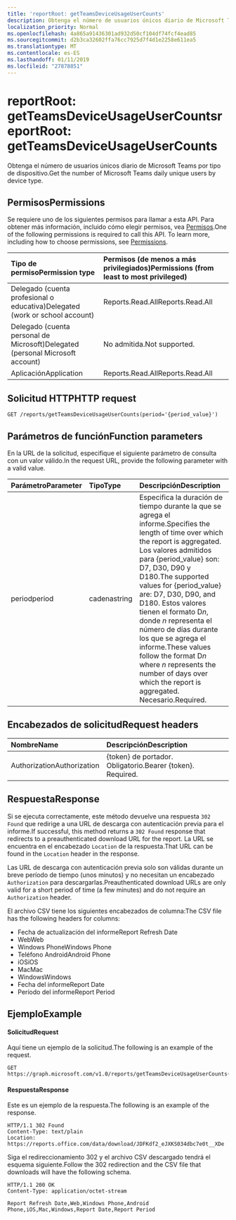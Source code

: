 ```yaml
---
title: 'reportRoot: getTeamsDeviceUsageUserCounts'
description: Obtenga el número de usuarios únicos diario de Microsoft Teams por tipo de dispositivo.
localization_priority: Normal
ms.openlocfilehash: 4a865a91436301ad932d50cf104df74fcf4ead85
ms.sourcegitcommit: d2b3ca32602ffa76cc7925d7f4d1e2258e611ea5
ms.translationtype: MT
ms.contentlocale: es-ES
ms.lasthandoff: 01/11/2019
ms.locfileid: "27878851"
---
```

# <a name="reportroot-getteamsdeviceusageusercounts"></a><span data-ttu-id="86724-103">reportRoot: getTeamsDeviceUsageUserCounts</span><span class="sxs-lookup"><span data-stu-id="86724-103">reportRoot: getTeamsDeviceUsageUserCounts</span></span>

<span data-ttu-id="86724-104">Obtenga el número de usuarios únicos diario de Microsoft Teams por tipo de dispositivo.</span><span class="sxs-lookup"><span data-stu-id="86724-104">Get the number of Microsoft Teams daily unique users by device type.</span></span>

## <a name="permissions"></a><span data-ttu-id="86724-105">Permisos</span><span class="sxs-lookup"><span data-stu-id="86724-105">Permissions</span></span>

<span data-ttu-id="86724-p101">Se requiere uno de los siguientes permisos para llamar a esta API. Para obtener más información, incluido cómo elegir permisos, vea [Permisos](/graph/permissions-reference).</span><span class="sxs-lookup"><span data-stu-id="86724-p101">One of the following permissions is required to call this API. To learn more, including how to choose permissions, see [Permissions](/graph/permissions-reference).</span></span>

| <span data-ttu-id="86724-108">Tipo de permiso</span><span class="sxs-lookup"><span data-stu-id="86724-108">Permission type</span></span>                        | <span data-ttu-id="86724-109">Permisos (de menos a más privilegiados)</span><span class="sxs-lookup"><span data-stu-id="86724-109">Permissions (from least to most privileged)</span></span> |
| :------------------------------------- | :--------------------------------------- |
| <span data-ttu-id="86724-110">Delegado (cuenta profesional o educativa)</span><span class="sxs-lookup"><span data-stu-id="86724-110">Delegated (work or school account)</span></span>     | <span data-ttu-id="86724-111">Reports.Read.All</span><span class="sxs-lookup"><span data-stu-id="86724-111">Reports.Read.All</span></span>                         |
| <span data-ttu-id="86724-112">Delegado (cuenta personal de Microsoft)</span><span class="sxs-lookup"><span data-stu-id="86724-112">Delegated (personal Microsoft account)</span></span> | <span data-ttu-id="86724-113">No admitida.</span><span class="sxs-lookup"><span data-stu-id="86724-113">Not supported.</span></span>                           |
| <span data-ttu-id="86724-114">Aplicación</span><span class="sxs-lookup"><span data-stu-id="86724-114">Application</span></span>                            | <span data-ttu-id="86724-115">Reports.Read.All</span><span class="sxs-lookup"><span data-stu-id="86724-115">Reports.Read.All</span></span>                         |

## <a name="http-request"></a><span data-ttu-id="86724-116">Solicitud HTTP</span><span class="sxs-lookup"><span data-stu-id="86724-116">HTTP request</span></span>

<!-- { "blockType": "ignored" } -->

```http
GET /reports/getTeamsDeviceUsageUserCounts(period='{period_value}')
```

## <a name="function-parameters"></a><span data-ttu-id="86724-117">Parámetros de función</span><span class="sxs-lookup"><span data-stu-id="86724-117">Function parameters</span></span>

<span data-ttu-id="86724-118">En la URL de la solicitud, especifique el siguiente parámetro de consulta con un valor válido.</span><span class="sxs-lookup"><span data-stu-id="86724-118">In the request URL, provide the following parameter with a valid value.</span></span>

| <span data-ttu-id="86724-119">Parámetro</span><span class="sxs-lookup"><span data-stu-id="86724-119">Parameter</span></span> | <span data-ttu-id="86724-120">Tipo</span><span class="sxs-lookup"><span data-stu-id="86724-120">Type</span></span>   | <span data-ttu-id="86724-121">Descripción</span><span class="sxs-lookup"><span data-stu-id="86724-121">Description</span></span>                              |
| :-------- | :----- | :--------------------------------------- |
| <span data-ttu-id="86724-122">period</span><span class="sxs-lookup"><span data-stu-id="86724-122">period</span></span>    | <span data-ttu-id="86724-123">cadena</span><span class="sxs-lookup"><span data-stu-id="86724-123">string</span></span> | <span data-ttu-id="86724-124">Especifica la duración de tiempo durante la que se agrega el informe.</span><span class="sxs-lookup"><span data-stu-id="86724-124">Specifies the length of time over which the report is aggregated.</span></span> <span data-ttu-id="86724-125">Los valores admitidos para {period_value} son: D7, D30, D90 y D180.</span><span class="sxs-lookup"><span data-stu-id="86724-125">The supported values for {period_value} are: D7, D30, D90, and D180.</span></span> <span data-ttu-id="86724-126">Estos valores tienen el formato D*n*, donde *n* representa el número de días durante los que se agrega el informe.</span><span class="sxs-lookup"><span data-stu-id="86724-126">These values follow the format D*n* where *n* represents the number of days over which the report is aggregated.</span></span> <span data-ttu-id="86724-127">Necesario.</span><span class="sxs-lookup"><span data-stu-id="86724-127">Required.</span></span> |

## <a name="request-headers"></a><span data-ttu-id="86724-128">Encabezados de solicitud</span><span class="sxs-lookup"><span data-stu-id="86724-128">Request headers</span></span>

| <span data-ttu-id="86724-129">Nombre</span><span class="sxs-lookup"><span data-stu-id="86724-129">Name</span></span>          | <span data-ttu-id="86724-130">Descripción</span><span class="sxs-lookup"><span data-stu-id="86724-130">Description</span></span>               |
| :------------ | :------------------------ |
| <span data-ttu-id="86724-131">Authorization</span><span class="sxs-lookup"><span data-stu-id="86724-131">Authorization</span></span> | <span data-ttu-id="86724-p103">{token} de portador. Obligatorio.</span><span class="sxs-lookup"><span data-stu-id="86724-p103">Bearer {token}. Required.</span></span> |

## <a name="response"></a><span data-ttu-id="86724-134">Respuesta</span><span class="sxs-lookup"><span data-stu-id="86724-134">Response</span></span>

<span data-ttu-id="86724-135">Si se ejecuta correctamente, este método devuelve una respuesta `302 Found` que redirige a una URL de descarga con autenticación previa para el informe.</span><span class="sxs-lookup"><span data-stu-id="86724-135">If successful, this method returns a `302 Found` response that redirects to a preauthenticated download URL for the report.</span></span> <span data-ttu-id="86724-136">La URL se encuentra en el encabezado `Location` de la respuesta.</span><span class="sxs-lookup"><span data-stu-id="86724-136">That URL can be found in the `Location` header in the response.</span></span>

<span data-ttu-id="86724-137">Las URL de descarga con autenticación previa solo son válidas durante un breve período de tiempo (unos minutos) y no necesitan un encabezado `Authorization` para descargarlas.</span><span class="sxs-lookup"><span data-stu-id="86724-137">Preauthenticated download URLs are only valid for a short period of time (a few minutes) and do not require an `Authorization` header.</span></span>

<span data-ttu-id="86724-138">El archivo CSV tiene los siguientes encabezados de columna:</span><span class="sxs-lookup"><span data-stu-id="86724-138">The CSV file has the following headers for columns:</span></span>

- <span data-ttu-id="86724-139">Fecha de actualización del informe</span><span class="sxs-lookup"><span data-stu-id="86724-139">Report Refresh Date</span></span>
- <span data-ttu-id="86724-140">Web</span><span class="sxs-lookup"><span data-stu-id="86724-140">Web</span></span>
- <span data-ttu-id="86724-141">Windows Phone</span><span class="sxs-lookup"><span data-stu-id="86724-141">Windows Phone</span></span>
- <span data-ttu-id="86724-142">Teléfono Android</span><span class="sxs-lookup"><span data-stu-id="86724-142">Android Phone</span></span>
- <span data-ttu-id="86724-143">iOS</span><span class="sxs-lookup"><span data-stu-id="86724-143">iOS</span></span>
- <span data-ttu-id="86724-144">Mac</span><span class="sxs-lookup"><span data-stu-id="86724-144">Mac</span></span>
- <span data-ttu-id="86724-145">Windows</span><span class="sxs-lookup"><span data-stu-id="86724-145">Windows</span></span>
- <span data-ttu-id="86724-146">Fecha del informe</span><span class="sxs-lookup"><span data-stu-id="86724-146">Report Date</span></span>
- <span data-ttu-id="86724-147">Período del informe</span><span class="sxs-lookup"><span data-stu-id="86724-147">Report Period</span></span>

## <a name="example"></a><span data-ttu-id="86724-148">Ejemplo</span><span class="sxs-lookup"><span data-stu-id="86724-148">Example</span></span>

#### <a name="request"></a><span data-ttu-id="86724-149">Solicitud</span><span class="sxs-lookup"><span data-stu-id="86724-149">Request</span></span>

<span data-ttu-id="86724-150">Aquí tiene un ejemplo de la solicitud.</span><span class="sxs-lookup"><span data-stu-id="86724-150">The following is an example of the request.</span></span>

<!-- {
  "blockType": "request",
  "name": "reportroot_getteamsdeviceusageusercounts"
}-->

```http
GET https://graph.microsoft.com/v1.0/reports/getTeamsDeviceUsageUserCounts(period='D7')
```

#### <a name="response"></a><span data-ttu-id="86724-151">Respuesta</span><span class="sxs-lookup"><span data-stu-id="86724-151">Response</span></span>

<span data-ttu-id="86724-152">Este es un ejemplo de la respuesta.</span><span class="sxs-lookup"><span data-stu-id="86724-152">The following is an example of the response.</span></span>

<!-- {
  "blockType": "response",
  "truncated": true,
  "@odata.type": "microsoft.graph.report"
} -->

```http
HTTP/1.1 302 Found
Content-Type: text/plain
Location: https://reports.office.com/data/download/JDFKdf2_eJXKS034dbc7e0t__XDe
```

<span data-ttu-id="86724-153">Siga el redireccionamiento 302 y el archivo CSV descargado tendrá el esquema siguiente.</span><span class="sxs-lookup"><span data-stu-id="86724-153">Follow the 302 redirection and the CSV file that downloads will have the following schema.</span></span>

<!-- { "blockType": "ignored" } --> 

```http
HTTP/1.1 200 OK
Content-Type: application/octet-stream

Report Refresh Date,Web,Windows Phone,Android Phone,iOS,Mac,Windows,Report Date,Report Period
```
